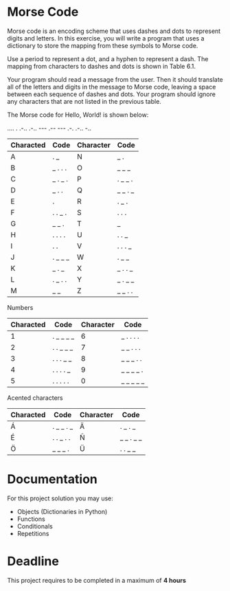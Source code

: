 # Morse Code

Morse code is an encoding scheme that uses dashes and dots to represent digits and letters. 
In this exercise, you will write a program that uses a dictionary to store the mapping from these symbols to Morse code. 

Use a period to represent a dot, and a hyphen to represent a dash. The mapping from characters to dashes and dots is shown in Table 6.1.

Your program should read a message from the user. Then it should translate all of
the letters and digits in the message to Morse code, leaving a space between each sequence of dashes and dots. 
Your program should ignore any characters that are not listed in the previous table. 

The Morse code for Hello, World! is shown below:


.... . .-.. .-.. --- .-- --- .-. .-.. -..

|Characted|Code|Character|Code|
|---------|----|---------|----|
|A|	. _|N|	_ .	| 
|B|	_ . . .|O|	_ _ _|	 
|C|_ . _ .|P|. _ _ .| 
|D|_ . .|Q|_ _ . _| 
|E|.|R|. _ .| 
|F|. . _ .|S|. . .| 
|G|_ _ .|T|_| 
|H|. . . .|U|. . _| 
|I|. .|V|. . . _| 
|J|. _ _ _|W|. _ _| 
|K|_ . _|X|_ . . _| 
|L|. _ . .|Y|_ . _ _| 
|M|_ _|Z|_ _ . .| 
 	 	 	 			 
Numbers

|Characted|Code|Character|Code|
|---------|----|---------|----|
|1|. _ _ _ _|6|_ . . . .| 
|2|. . _ _ _|7|_ _ . . .| 
|3|. . . _ _|8|_ _ _ . .| 
|4|. . . . _|9|_ _ _ _ .| 
|5|. . . . .|0|_ _ _ _ _| 
 	 	 	 			 
Acented characters

|Characted|Code|Character|Code|
|---------|----|---------|----|
|Á|. _ _ . _|Ä|. _ . _| 
|É|. . _ . .|Ñ|_ _ . _ _| 
|Ö|_ _ _ .|Ü|. . _ _| 
 	 	 	 			 
# Documentation

For this project solution you may use:

- Objects (Dictionaries in Python)
- Functions
- Conditionals
- Repetitions

# Deadline

This project requires to be completed in a maximum of **4 hours**
